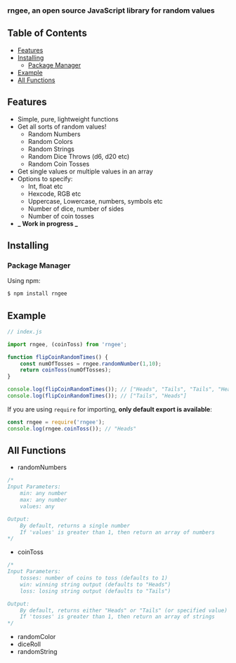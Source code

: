 ### rngee, an open source JavaScript library for random values

## Table of Contents

-   [Features](#features)
-   [Installing](#installing)
    -   [Package Manager](#package-manager)
-   [Example](#example)
-   [All Functions](#all-functions)

## Features

-   Simple, pure, lightweight functions
-   Get all sorts of random values!
    -   Random Numbers
    -   Random Colors
    -   Random Strings
    -   Random Dice Throws (d6, d20 etc)
    -   Random Coin Tosses
-   Get single values or multiple values in an array
-   Options to specify:
    -   Int, float etc
    -   Hexcode, RGB etc
    -   Uppercase, Lowercase, numbers, symbols etc
    -   Number of dice, number of sides
    -   Number of coin tosses
-   **_ Work in progress _**

## Installing

### Package Manager

Using npm:

```bash
$ npm install rngee
```

## Example

```js
// index.js

import rngee, (coinToss) from 'rngee';

function flipCoinRandomTimes() {
    const numOfTosses = rngee.randomNumber(1,10);
    return coinToss(numOfTosses);
}

console.log(flipCoinRandomTimes()); // ["Heads", "Tails", "Tails", "Heads"]
console.log(flipCoinRandomTimes()); // ["Tails", "Heads"]
```

If you are using `require` for importing, **only default export is available**:

```js
const rngee = require('rngee');
console.log(rngee.coinToss()); // "Heads"
```

## All Functions

-   randomNumbers

```js
/* 
Input Parameters: 
    min: any number 
    max: any number
    values: any 

Output:
    By default, returns a single number
    If 'values' is greater than 1, then return an array of numbers
*/
```

-   coinToss

```js
/*
Input Parameters:
    tosses: number of coins to toss (defaults to 1)
    win: winning string output (defaults to "Heads")
    loss: losing string output (defaults to "Tails")

Output:
    By default, returns either "Heads" or "Tails" (or specified value)
    If 'tosses' is greater than 1, then return an array of strings
*/
```
-   randomColor
-   diceRoll
-   randomString
